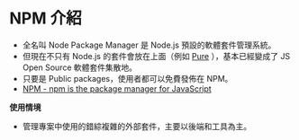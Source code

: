 # NPM 介紹

* 全名叫 Node Package Manager 是 Node.js 預設的軟體套件管理系統。
* 但現在不只有 Node.js 的套件會放在上面（例如 [Pure](https://www.npmjs.com/package/purecss) ），基本已經變成了 JS Open Source 軟體套件集散地。
* 只要是 Public packages，使用者都可以免費發佈在 NPM。
* [NPM - npm is the package manager for JavaScript ](https://www.npmjs.com/)

**使用情境**

* 管理專案中使用的錯綜複雜的外部套件，主要以後端和工具為主。